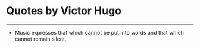# Quotes by Victor Hugo

---

- Music expresses that which cannot be put into words and that which cannot remain silent.
